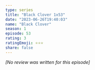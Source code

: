 ```yaml
---
type: series
title: "Black Clover 1x53"
date: "2023-06-26T19:40:03"
name: "Black Clover"
season: 1
episode: 53
rating: 3
ratingEmoji: ⭐️⭐️⭐️
share: false
---
```


*[No review was written for this episode]*
